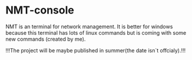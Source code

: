 # NMT-console
NMT is an terminal for network management. It is better for windows because this terminal has lots of linux commands but is coming with some new commands (created by me). 


!!!The project will be maybe published in summer(the date isn`t offcialy).!!!

